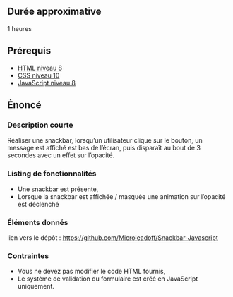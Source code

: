 ## Durée approximative

1 heures

## Prérequis

- <a href="https://microlead.fr/echelles/html" title="Prérequis en HTML" target="_blank">HTML niveau 8</a>
- <a href="https://microlead.fr/echelles/css" title="Prérequis en CSS" target="_blank">CSS niveau 10</a>
- <a href="https://microlead.fr/echelles/javascript" title="Prérequis en JavaScript" target="_blank">JavaScript niveau 8</a>

## Énoncé

### Description courte

Réaliser une snackbar, lorsqu’un utilisateur clique sur le bouton, un message est affiché est bas de l’écran, puis disparaît au bout de 3 secondes avec un effet sur l’opacité.

### Listing de fonctionnalités

- Une snackbar est présente,
- Lorsque la snackbar est affichée / masquée une animation sur l’opacité est déclenché

### Éléments donnés

lien vers le dépôt : <a href="https://github.com/Microleadoff/Snackbar-Javascript" title="lien vers le dépôt" target="_blank">https://github.com/Microleadoff/Snackbar-Javascript</a>

### Contraintes

- Vous ne devez pas modifier le code HTML fournis,
- Le système de validation du formulaire est créé en JavaScript uniquement.